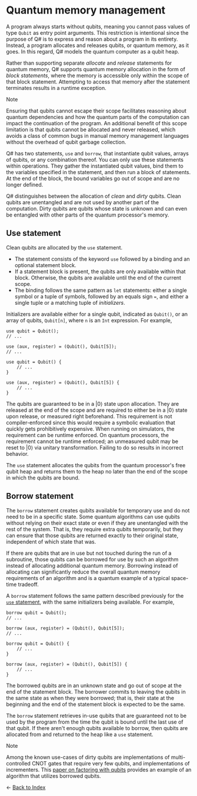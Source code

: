# Quantum memory management

A program always starts without qubits, meaning you cannot pass values of type `Qubit` as entry point arguments. This restriction is intentional since the purpose of Q# is to express and reason about a program in its entirety.
Instead, a program allocates and releases qubits, or quantum memory, as it goes.
In this regard, Q# models the quantum computer as a qubit heap.

Rather than supporting separate *allocate* and *release* statements for quantum memory, 
Q# supports quantum memory allocation in the form of *block statements*, where the memory is accessible only within the scope of that block statement. Attempting to access that memory after the statement terminates results in a runtime exception.

> [!NOTE]
> Ensuring that qubits cannot escape their scope facilitates reasoning about quantum dependencies and how the quantum parts of the computation can impact the continuation of the program. 
>An additional benefit of this scope limitation is that qubits cannot be allocated and never released, which avoids a class of common bugs in manual memory management languages without the overhead of qubit garbage collection.

Q# has two statements, `use` and `borrow`, that instantiate qubit values, arrays of qubits, or any combination thereof. You can only use these statements within operations. They gather the instantiated qubit values, bind them to the variables specified in the statement, and then run a block of statements.
At the end of the block, the bound variables go out of scope and are no longer defined.

Q# distinguishes between the allocation of *clean* and *dirty* qubits. Clean qubits are unentangled and are not used by another part of the computation. Dirty qubits are qubits whose state is unknown and can even be entangled with other parts of the quantum processor's memory.

## Use statement

Clean qubits are allocated by the `use` statement.

- The statement consists of the keyword `use` followed by a binding and an optional statement block.
- If a statement block is present, the qubits are only available within that block.
Otherwise, the qubits are available until the end of the current scope.
- The binding follows the same pattern as `let` statements: either a single symbol or a tuple of symbols, followed by an equals sign `=`, and either a single tuple or a matching tuple of *initializers*.

Initializers are available either for a single qubit, indicated as `Qubit()`, or an array of qubits, `Qubit[n]`, where `n` is an `Int` expression.
For example,

```qsharp
use qubit = Qubit();
// ...

use (aux, register) = (Qubit(), Qubit[5]);
// ...

use qubit = Qubit() {
    // ...
}

use (aux, register) = (Qubit(), Qubit[5]) {
    // ...
}
```

The qubits are guaranteed to be in a |0⟩ state upon allocation. They are released at the end of the scope and are required to either be in a |0⟩ state upon release, or measured right beforehand. This requirement is not compiler-enforced since this would require a symbolic evaluation that quickly gets prohibitively expensive. When running on simulators, the requirement can be runtime enforced. On quantum processors, the requirement cannot be runtime enforced; an unmeasured qubit may be reset to |0⟩ via unitary transformation. Failing to do so results in incorrect behavior. 

The `use` statement allocates the qubits from the quantum processor's free qubit heap and returns them to the heap no later than the end of the scope in which the qubits are bound.

## Borrow statement

The `borrow` statement creates qubits available for temporary use and do not need to be in a specific state.
Some quantum algorithms can use qubits without relying on their exact state or even if they are unentangled with the rest of the system. That is, they require extra qubits temporarily, but they can ensure that those qubits are returned exactly to their original state, independent of which state that was. 

If there are qubits that are in use but not touched during the run of a subroutine, those qubits can be borrowed for use by such an algorithm instead of allocating additional quantum memory. 
Borrowing instead of allocating can significantly reduce the overall quantum memory requirements of an algorithm and is a quantum example of a typical space-time tradeoff. 

A `borrow` statement follows the same pattern described previously for the [`use` statement](#use-statement), with the same initializers being available.
For example,

```qsharp
borrow qubit = Qubit();
// ...

borrow (aux, register) = (Qubit(), Qubit[5]);
// ...

borrow qubit = Qubit() {
    // ...
}

borrow (aux, register) = (Qubit(), Qubit[5]) {
    // ...
}
```

The borrowed qubits are in an unknown state and go out of scope at the end of the statement block.
The borrower commits to leaving the qubits in the same state as when they were borrowed; that is, their state at the beginning and the end of the statement block is expected to be the same.

The `borrow` statement retrieves in-use qubits that are guaranteed not to be used by the program from the time the qubit is bound until the last use of that qubit.
If there aren't enough qubits available to borrow, then qubits are allocated from and returned to the heap like a `use` statement.

> [!NOTE]
> Among the known use-cases of dirty qubits are implementations of multi-controlled CNOT gates that require very few qubits, and implementations of incrementers. This [paper on factoring with qubits](https://arxiv.org/abs/1611.07995) provides an example of an algorithm that utilizes borrowed qubits.


← [Back to Index](https://github.com/microsoft/qsharp-language/tree/main/Specifications/Language#index)
